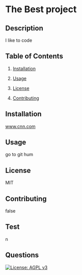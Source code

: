 # The Best project

## Description

I like to code

## Table of Contents

1.  [Installation](#installation)

2.  [Usage](#usage)

3.  [License](#license)

4.  [Contributing](#contributing)

## Installation

www.cnn.com

## Usage

go to git hum

## License

MIT

## Contributing

false

## Test

n

## Questions

[![License: AGPL v3](https://img.shields.io/badge/License-AGPL%20v3-blue.svg)](https://www.gnu.org/licenses/agpl-3.0)
